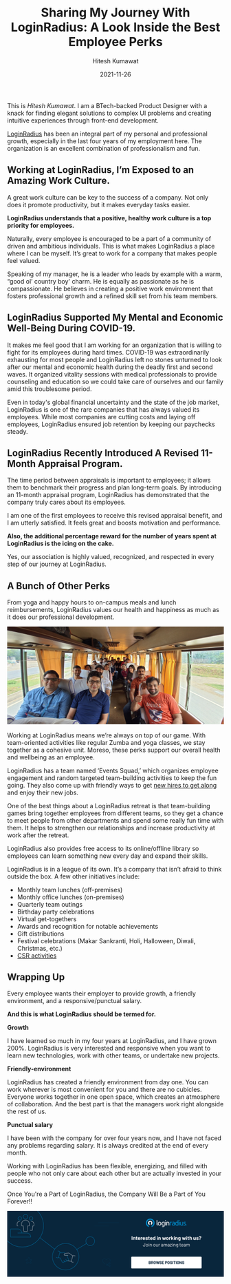 ﻿---
title: "Sharing My Journey With LoginRadius: A Look Inside the Best Employee Perks"
date: "2021-11-26"
coverImage: "picture04.jpg"
category: ["loginradius"]
featured: false 
author: "Hitesh Kumawat"
description: "Working at LoginRadius is more than just a job. The organization is an excellent combination of professionalism and fun, where an employee’s association is highly valued, recognized, and respected in every step of their journey."
metadescription: "From working with the brilliant minds in the industry to being highly recognized, this blog will give you a behind the scenes look at what it is like to work at LoginRadius."
metatitle: "I Work For LoginRadius and Here is What It's Like"
---

This is _Hitesh Kumawat_. I am a BTech-backed Product Designer with a knack for finding elegant solutions to complex UI problems and creating intuitive experiences through front-end development. 

[LoginRadius](https://www.loginradius.com/company/) has been an integral part of my personal and professional growth, especially in the last four years of my employment here. The organization is an excellent combination of professionalism and fun.


## Working at LoginRadius, I’m Exposed to an Amazing Work Culture.

A great work culture can be key to the success of a company. Not only does it promote productivity, but it makes everyday tasks easier. 

**LoginRadius understands that a positive, healthy work culture is a top priority for employees.**

Naturally, every employee is encouraged to be a part of a community of driven and ambitious individuals. This is what makes LoginRadius a place where I can be myself. It’s great to work for a company that makes people feel valued.

Speaking of my manager, he is a leader who leads by example with a warm, “good ol’ country boy' charm. He is equally as passionate as he is compassionate. He believes in creating a positive work environment that fosters professional growth and a refined skill set from his team members.


## LoginRadius Supported My Mental and Economic Well-Being During COVID-19.

It makes me feel good that I am working for an organization that is willing to fight for its employees during hard times. COVID-19 was extraordinarily exhausting for most people and LoginRadius left no stones unturned to look after our mental and economic health during the deadly first and second waves. It organized vitality sessions with medical professionals to provide counseling and education so we could take care of ourselves and our family amid this troublesome period.

Even in today's global financial uncertainty and the state of the job market, LoginRadius is one of the rare companies that has always valued its employees. While most companies are cutting costs and laying off employees, LoginRadius ensured job retention by keeping our paychecks steady.


## LoginRadius Recently Introduced A Revised 11-Month Appraisal Program.

The time period between appraisals is important to employees; it allows them to benchmark their progress and plan long-term goals. By introducing an 11-month appraisal program, LoginRadius has demonstrated that the company truly cares about its employees.

I am one of the first employees to receive this revised appraisal benefit, and I am utterly satisfied. It feels great and boosts motivation and performance. 

**Also, the additional percentage reward for the number of years spent at LoginRadius is the icing on the cake.**

Yes, our association is highly valued, recognized, and respected in every step of our journey at LoginRadius. 


## A Bunch of Other Perks

From yoga and happy hours to on-campus meals and lunch reimbursements, LoginRadius values our health and happiness as much as it does our professional development.

![picture05.jpg](picture05.jpg)

Working at LoginRadius means we’re always on top of our game. With team-oriented activities like regular Zumba and yoga classes, we stay together as a cohesive unit. Moreso, these perks support our overall health and wellbeing as an employee.

LoginRadius has a team named ‘Events Squad,’ which organizes employee engagement and random targeted team-building activities to keep the fun going. They also come up with friendly ways to get [new hires to get along](https://www.loginradius.com/blog/fuel/loginradius-journey-csm/) and enjoy their new jobs.

One of the best things about a LoginRadius retreat is that team-building games bring together employees from different teams, so they get a chance to meet people from other departments and spend some really fun time with them. It helps to strengthen our relationships and increase productivity at work after the retreat.

LoginRadius also provides free access to its online/offline library so employees can learn something new every day and expand their skills. 

LoginRadius is in a league of its own. It’s a company that isn’t afraid to think outside the box. A few other initiatives include:



* Monthly team lunches (off-premises)
* Monthly office lunches (on-premises)
* Quarterly team outings
* Birthday party celebrations
* Virtual get-togethers
* Awards and recognition for notable achievements
* Gift distributions
* Festival celebrations (Makar Sankranti, Holi, Halloween, Diwali, Christmas, etc.)
* [CSR activities](https://www.loginradius.com/blog/fuel/loginradius-journey-csm/)


## Wrapping Up

Every employee wants their employer to provide growth, a friendly environment, and a responsive/punctual salary.

**And this is what LoginRadius should be termed for.**

**Growth**

I have learned so much in my four years at LoginRadius, and I have grown 200%. LoginRadius is very interested and responsive when you want to learn new technologies, work with other teams, or undertake new projects.

**Friendly-environment**

LoginRadius has created a friendly environment from day one. You can work wherever is most convenient for you and there are no cubicles. Everyone works together in one open space, which creates an atmosphere of collaboration. And the best part is that the managers work right alongside the rest of us. 

**Punctual salary**

I have been with the company for over four years now, and I have not faced any problems regarding salary. It is always credited at the end of every month. 

Working with LoginRadius has been flexible, energizing, and filled with people who not only care about each other but are actually invested in your success. 

Once You're a Part of LoginRadius, the Company Will Be a Part of You Forever!!

[![career-page](career-page.png)](https://www.loginradius.com/careers/)